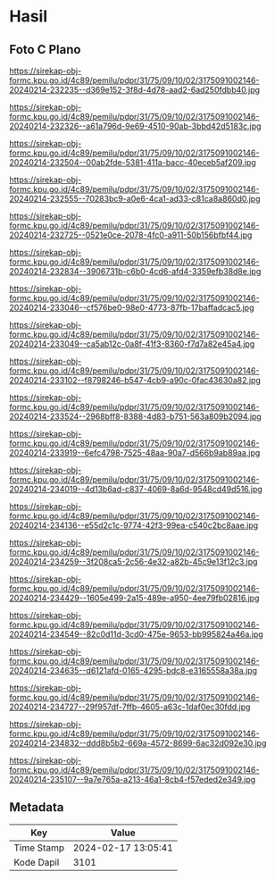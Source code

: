 # Hasil

## Foto C Plano

https://sirekap-obj-formc.kpu.go.id/4c89/pemilu/pdpr/31/75/09/10/02/3175091002146-20240214-232235--d369e152-3f8d-4d78-aad2-6ad250fdbb40.jpg

https://sirekap-obj-formc.kpu.go.id/4c89/pemilu/pdpr/31/75/09/10/02/3175091002146-20240214-232326--a61a796d-9e69-4510-90ab-3bbd42d5183c.jpg

https://sirekap-obj-formc.kpu.go.id/4c89/pemilu/pdpr/31/75/09/10/02/3175091002146-20240214-232504--00ab2fde-5381-411a-bacc-40eceb5af209.jpg

https://sirekap-obj-formc.kpu.go.id/4c89/pemilu/pdpr/31/75/09/10/02/3175091002146-20240214-232555--70283bc9-a0e6-4ca1-ad33-c81ca8a860d0.jpg

https://sirekap-obj-formc.kpu.go.id/4c89/pemilu/pdpr/31/75/09/10/02/3175091002146-20240214-232725--0521e0ce-2078-4fc0-a911-50b156bfbf44.jpg

https://sirekap-obj-formc.kpu.go.id/4c89/pemilu/pdpr/31/75/09/10/02/3175091002146-20240214-232834--3906731b-c6b0-4cd6-afd4-3359efb38d8e.jpg

https://sirekap-obj-formc.kpu.go.id/4c89/pemilu/pdpr/31/75/09/10/02/3175091002146-20240214-233046--cf576be0-98e0-4773-87fb-17baffadcac5.jpg

https://sirekap-obj-formc.kpu.go.id/4c89/pemilu/pdpr/31/75/09/10/02/3175091002146-20240214-233049--ca5ab12c-0a8f-41f3-8360-f7d7a82e45a4.jpg

https://sirekap-obj-formc.kpu.go.id/4c89/pemilu/pdpr/31/75/09/10/02/3175091002146-20240214-233102--f8798246-b547-4cb9-a90c-0fac43630a82.jpg

https://sirekap-obj-formc.kpu.go.id/4c89/pemilu/pdpr/31/75/09/10/02/3175091002146-20240214-233524--2968bff8-8388-4d83-b751-563a809b2094.jpg

https://sirekap-obj-formc.kpu.go.id/4c89/pemilu/pdpr/31/75/09/10/02/3175091002146-20240214-233919--6efc4798-7525-48aa-90a7-d566b9ab89aa.jpg

https://sirekap-obj-formc.kpu.go.id/4c89/pemilu/pdpr/31/75/09/10/02/3175091002146-20240214-234019--4d13b6ad-c837-4069-8a6d-9548cd49d516.jpg

https://sirekap-obj-formc.kpu.go.id/4c89/pemilu/pdpr/31/75/09/10/02/3175091002146-20240214-234136--e55d2c1c-9774-42f3-99ea-c540c2bc8aae.jpg

https://sirekap-obj-formc.kpu.go.id/4c89/pemilu/pdpr/31/75/09/10/02/3175091002146-20240214-234259--3f208ca5-2c56-4e32-a82b-45c9e13f12c3.jpg

https://sirekap-obj-formc.kpu.go.id/4c89/pemilu/pdpr/31/75/09/10/02/3175091002146-20240214-234429--1605e499-2a15-489e-a950-4ee79fb02816.jpg

https://sirekap-obj-formc.kpu.go.id/4c89/pemilu/pdpr/31/75/09/10/02/3175091002146-20240214-234549--82c0d11d-3cd0-475e-9653-bb995824a46a.jpg

https://sirekap-obj-formc.kpu.go.id/4c89/pemilu/pdpr/31/75/09/10/02/3175091002146-20240214-234635--d6121afd-0165-4295-bdc8-e3165558a38a.jpg

https://sirekap-obj-formc.kpu.go.id/4c89/pemilu/pdpr/31/75/09/10/02/3175091002146-20240214-234727--29f957df-7ffb-4605-a63c-1daf0ec30fdd.jpg

https://sirekap-obj-formc.kpu.go.id/4c89/pemilu/pdpr/31/75/09/10/02/3175091002146-20240214-234832--ddd8b5b2-669a-4572-8699-6ac32d092e30.jpg

https://sirekap-obj-formc.kpu.go.id/4c89/pemilu/pdpr/31/75/09/10/02/3175091002146-20240214-235107--9a7e765a-a213-46a1-8cb4-f57eded2e349.jpg


## Metadata

| Key        | Value               |
| ---------- | ------------------- |
| Time Stamp | 2024-02-17 13:05:41 |
| Kode Dapil | 3101                |



